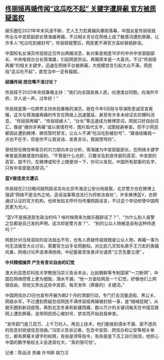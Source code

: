 <!--1640258800000-->
[佟丽娅再婚传闻“这瓜吃不起” 关键字遭屏蔽 官方被质疑滥权](https://www.rfa.org/mandarin/yataibaodao/meiti/cm1223a-12232021062428.html)
------

<p class="p1">娱乐圈在<span class="s1">2021</span>年年末风波不断，艺人王力宏离婚风暴刚落幕，中国女星佟丽娅就传出与中宣部副部长慎海雄再婚，不过相关言论在网络上成了敏感词遭到屏蔽，让许多人<span class="s1">“</span>吃瓜吃到被封号<span class="s1">”</span>，佟丽娅报警后，网民更不满官方滥权替她辟谣。</p><p class="p1">中国知名女演员佟丽娅近日传出再婚消息，新对象是相差<span class="s1">16</span>岁的中共中宣部副部长、中央电视台台长慎海雄，引起网民热议。再婚原本是一大喜讯，不过<span class="s1">“</span>佟丽娅再婚<span class="s1">”</span>的相关关键字，迅速在网络平台被屏蔽，大规模禁言引起大众不满，网民指<span class="s1">“</span>这瓜吃不起<span class="s1">”</span>，直觉当中一定有猫腻。</p><p class="p1"><strong>结婚传闻 捂住嘴不准讨论？</strong></p><p class="p1">佟丽娅于<span class="s1">2020</span>年央视春晚主持：<span class="s1">“</span>我们向全国各族人民，向港澳台同胞，向海外华侨、华人说一声，过年好！<span class="s1">”</span></p><p class="p1">佟丽娅是第一位跨界主持央视春晚的演员，她在今年<span class="s1">5</span>月刚与导演陈思诚官宣离婚，这次与慎海雄再婚的传言在网络上迅速蔓延，甚至有许多未经证实的爆料消息。<span class="s1"> “</span>佟丽娅再婚<span class="s1">”</span>、<span class="s1">“</span>佟丽娅嫁人<span class="s1">”</span>、<span class="s1">“</span>台长<span class="s1">”</span>等迅速成为微博禁词，网民只好自创词汇，像是<span class="s1">“</span>捅你牙再婚<span class="s1">”</span>或以表情符号、图片取代文字，试图规避审查。但不少网民都因此遭到微博、微信暂时禁言，让众人不满<span class="s1">“</span>吃瓜吃到被封号<span class="s1">”</span>、<span class="s1">“</span>跟谁结婚我一点也不在乎，但是你不让我说话、发表言论，我就想骂你<span class="s1">”</span>。</p><p class="p1">曾经担任微信审查员的刘力朋向本台分析，慎海雄为中宣部副部长，在网络关键字审查是高敏感度的级别。<span class="s1">“</span>不管是什么也好，只要涉及到宣传部的高官、中宣部的高官，就不行。在微博或知乎上随便测一下，你可以发现，中国所有部委的名字，只有中宣部是违禁词。<span class="s1">”</span></p><p class="p1"><strong>蓝<span class="s1">V</span>接连发文遭讥</strong></p><p class="p1">佟丽娅在<span class="s1">22</span>日晚间就网路谣言向北京市海淀公安分局报案，北京警方也在微博上强调<span class="s1">“</span>网络不是法外之地，造谣滋事等违法行为将依法查处<span class="s1">”</span>，许多微博蓝<span class="s1">V</span>，亦即通过认证的官方机构，也转发贴文呼吁勿传播网路谣言，不过这个举动却使中国网民更为光火。</p><p class="p1"><span class="s1">“</span>蓝<span class="s1">V</span>不是报道民生政治的吗？啥时候用来为娱乐圈辟谣了？<span class="s1">”</span>、<span class="s1">“</span>为什么别人报警之后都是自己发的声明，这次却是警方发？<span class="s1">”</span>、<span class="s1"> “</span>别的公众人物被造谣有这种待遇吗？<span class="s1">”</span></p><p class="p1">网民针对当局滥权的说法层出不穷，也有人质疑佟丽娅既是公众人物，再婚一事为何无法接受大众讨论，需要官方出手全网删帖。对比前几天知名歌手王力宏的离婚风暴，网络讨论声浪沸沸扬扬，中纪委甚至发表评论谴责<span class="s1">“</span>立艺先要立德<span class="s1">” </span>。</p><p class="p1"><strong>中共精细操弄 产生有言论自由的幻觉</strong></p><p class="p1">澳大利亚悉尼科技大学教授冯崇义告诉本台，比起朝鲜等专制国家<span class="s1">“</span>一刀断网<span class="s1">”</span>，中国在网络控管上更为细致、滴水不漏，<span class="s1">“</span>他一方面给网民一个幻觉，好像他们上网很自由，但他又弄出这些中宣部，每天发布（屏蔽的）关键词。<span class="s1">”</span></p><p class="p1">中国网信办<span class="s1">23</span>日也宣布开展为期<span class="s1">2</span>个月的清朗行动，专门打击流量造假、黑公关、网路水军，不过遭到质疑忽视网民不满佟丽娅再婚被封锁一事，是<span class="s1">“</span>贼喊捉贼<span class="s1">”</span>。从娱乐圈到新冠疫情，再到北京冬奥和新疆西藏，数以万计的关键词每天在中国互联网上遭到屏蔽，连带网民担心被封号、禁言而开始自我审查。</p><p class="p1"><span class="s1">“</span>宣传部门是几百万、上千万的人，再加上技术，他们能做到滴水不漏、密不透风的信息封锁或信息扭曲。<span class="s1">”</span>冯崇义告诉记者，包含中宣部、网信办和公安等相关单位，都有屏蔽关键字的权限，有些是领导指令，有些是底下员工自行揣测，他担心中国的数字极权主义会逐渐壮大，<span class="s1">“</span>真的很可怕<span class="s1">”</span>。</p><p class="p2"></p><p class="p1">记者：陈品洁<span class="s1"> </span>责编<span class="s1"> </span>许书婷<span class="s1"> </span>胡力汉</p><p class="p2"></p><p class="p2"></p><p class="p2"></p><p class="p2"></p><p class="p2"></p><p class="p2"></p><p class="p2"></p>
